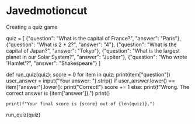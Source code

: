 # Javedmotioncut
Creating a quiz game 

quiz = [
    {"question": "What is the capital of France?", "answer": "Paris"},
    {"question": "What is 2 + 2?", "answer": "4"},
    {"question": "What is the capital of Japan?", "answer": "Tokyo"},
    {"question": "What is the largest planet in our Solar System?", "answer": "Jupiter"},
    {"question": "Who wrote 'Hamlet'?", "answer": "Shakespeare"}
]

def run_quiz(quiz):
    score = 0
    for item in quiz:
        print(item["question"])
        user_answer = input("Your answer: ").strip()
        if user_answer.lower() == item["answer"].lower():
            print("Correct!")
            score += 1
        else:
            print(f"Wrong. The correct answer is {item['answer']}.")
        print()

    print(f"Your final score is {score} out of {len(quiz)}.")


run_quiz(quiz)
